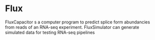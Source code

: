# Flux

FluxCapacitor s a computer program to predict splice form abundancies from reads of an RNA-seq experiment.  FluxSimulator can generate simulated data for testing RNA-seq pipelines
